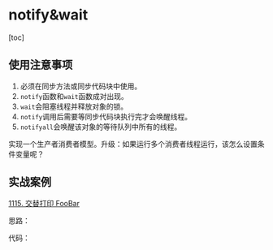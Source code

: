 # notify&wait

[toc]



## 使用注意事项

1. 必须在同步方法或同步代码块中使用。
2. `notify`函数和`wait`函数成对出现。
3. `wait`会阻塞线程并释放对象的锁。
4. `notify`调用后需要等同步代码块执行完才会唤醒线程。
5. `notifyall`会唤醒该对象的等待队列中所有的线程。

实现一个生产者消费者模型。升级：如果运行多个消费者线程运行，该怎么设置条件变量呢？



## 实战案例

[1115. 交替打印 FooBar](https://leetcode.cn/problems/print-foobar-alternately/)

思路：

代码：

```java
```



